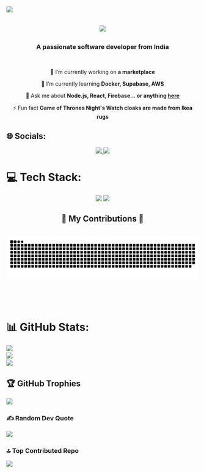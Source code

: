 <img align="left" src="https://visitor-badge.laobi.icu/badge?page_id=salesp07.salesp07" />

<h1 align="center">
    <img src="https://readme-typing-svg.herokuapp.com/?font=Righteous&size=35&center=true&vCenter=true&width=500&height=70&duration=4000&lines=Hi+There!+👋;+Avik this side!;" />
</h1>

<h3 align="center">A passionate software developer from India </h3>

<br/>

<div align="center">
 
 🔭 I’m currently working on **a marketplace**
 
 🌱 I’m currently learning **Docker, Supabase, AWS**

💬 Ask me about **Node.js, React, Firebase... or anything [here](https://github.com/developeravik/developeravik/issues)**

⚡ Fun fact **Game of Thrones Night's Watch cloaks are made from Ikea rugs**

 </div>



## 🌐 Socials:
<div align="center"> 
  <a href="mailto:avikd906@gmail.com">
    <img src="https://img.shields.io/badge/Gmail-333333?style=for-the-badge&logo=gmail&logoColor=red" />
  </a>
  <a href="https://programmeravik.vercel.app" target="_blank">
     <img src="https://img.shields.io/badge/Portfolio-FF5722?style=for-the-badge&logo=todoist&logoColor=white" target="_blank" /> <!-- sqlite, safari, google-chrome are other good icon options -->
  </a>
</div>

# 💻 Tech Stack:

<div align="center">
    <img src="https://skillicons.dev/icons?i=react,bootstrap,mui,html,css,vscode,github,figma,tailwind,git,bash" />
    <img src="https://skillicons.dev/icons?i=nodejs,python,javascript,typescript,express,firebase,mongodb,c,java,nextjs,mysql,linux" /><br>
</div>

<div align="center">
  <h2>🐍 My Contributions 🐍</h2>
  <br>
  <img alt="snake eating my contributions" src="https://raw.githubusercontent.com/salesp07/salesp07/output/github-contribution-grid-snake.svg" />
  
  <br/><br/><br/>
</div>



# 📊 GitHub Stats:
![](https://github-readme-stats.vercel.app/api?username=DeveloperAvik&theme=vue-dark&hide_border=false&include_all_commits=true&count_private=true)<br/>
![](https://github-readme-streak-stats.herokuapp.com/?user=DeveloperAvik&theme=vue-dark&hide_border=false)<br/>
![](https://github-readme-stats.vercel.app/api/top-langs/?username=DeveloperAvik&theme=vue-dark&hide_border=false&include_all_commits=true&count_private=true&layout=compact)

## 🏆 GitHub Trophies
![](https://github-profile-trophy.vercel.app/?username=DeveloperAvik&theme=radical&no-frame=false&no-bg=true&margin-w=4)

### ✍️ Random Dev Quote
![](https://quotes-github-readme.vercel.app/api?type=horizontal&theme=radical)

### 🔝 Top Contributed Repo
![](https://github-contributor-stats.vercel.app/api?username=DeveloperAvik&limit=5&theme=dark&combine_all_yearly_contributions=true)



<!-- Proudly created with GPRM ( https://gprm.itsvg.in ) -->
